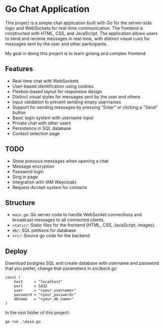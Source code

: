 # Go Chat Application

This project is a simple chat application built with Go for the server-side logic and WebSockets for real-time communication. The frontend is constructed with HTML, CSS, and JavaScript. The application allows users to send and receive messages in real-time, with distinct visual cues for messages sent by the user and other participants.

My goal in doing this project is to learn golang and complex frontend.

## Features

- Real-time chat with WebSockets
- User-based identification using cookies
- Flexbox-based layout for responsive design
- Distinct visual styles for messages sent by the user and others
- Input validation to prevent sending empty usernames
- Support for sending messages by pressing "Enter" or clicking a "Send" button
- Basic login system with username input
- Private chat with other users
- Persistence in SQL database
- Contact selection page

## TODO
- Show previous messages when opening a chat
- Message encryption 
- Password login
- Sing in page
- Integration with IAM (Keycloak)
- Request-Accept system for contacts

## Structure

- `main.go`: Go server code to handle WebSocket connections and broadcast messages to all connected clients.
- `static/`: Static files for the frontend (HTML, CSS, JavaScript, images).
- `db/`: SQL petitions for database
- `src/`: Source go code for the backend

## Deploy
Download postgres SQL and create database with username and password that you
prefer, change that parameters in *src/back.go* 
```
const (
	host     = "localhost"
	port     = 5432
	user     = "<your_username>"
	password = "<your_password>"
	dbname   = "<your_db_name>"
)
```
In the root folder of this project:
```
go run .\main.go
```
